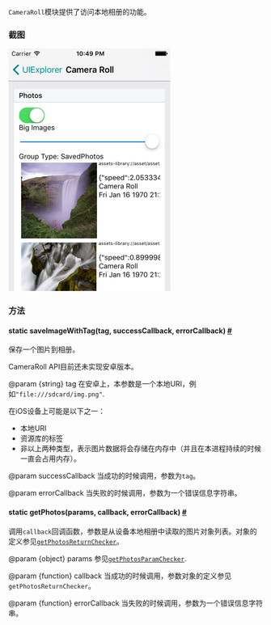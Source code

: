 `CameraRoll`模块提供了访问本地相册的功能。

### 截图
![cameraroll](../img/api/cameraroll.png)

### 方法

<div class="props">
	<div class="prop">
		<h4 class="propTitle"><a class="anchor" name="saveimagewithtag"></a><span class="propType">static </span>saveImageWithTag<span class="propType">(tag, successCallback, errorCallback)</span> <a class="hash-link" href="#saveimagewithtag">#</a></h4>
		<div>
			<p>保存一个图片到相册。</p>
			<p>CameraRoll API目前还未实现安卓版本。</p>
			<p>@param {string} tag 在安卓上，本参数是一个本地URI，例如<code>"file:///sdcard/img.png"</code>.</p>
			<p>在iOS设备上可能是以下之一：</p>
			<ul>
				<li>本地URI</li>
				<li>资源库的标签</li>
				<li>非以上两种类型，表示图片数据将会存储在内存中（并且在本进程持续的时候一直会占用内存）。</li>
			</ul>
			<p>@param successCallback 当成功的时候调用，参数为<code>tag</code>。</p>
			<p>@param errorCallback 当失败的时候调用，参数为一个错误信息字符串。</p>
		</div>
	</div>
	<div class="prop">
		<h4 class="propTitle"><a class="anchor" name="getphotos"></a><span class="propType">static </span>getPhotos<span class="propType">(params, callback, errorCallback)</span> <a class="hash-link" href="#getphotos">#</a></h4>
		<div>
			<p> 调用<code>callback</code>回调函数，参数是从设备本地相册中读取的图片对象列表。对象的定义参见<a href="https://github.com/facebook/react-native/blob/master/Libraries/CameraRoll/CameraRoll.js#L84" target="_blank"><code>getPhotosReturnChecker</code></a>。</p>
			<p> @param {object} params 参见<a href="https://github.com/facebook/react-native/blob/master/Libraries/CameraRoll/CameraRoll.js#L46" target="_blank"><code>getPhotosParamChecker</code></a>. </p>
			<p> @param {function} callback 当成功的时候调用，参数对象的定义参见<code>getPhotosReturnChecker</code>。</p>
			<p> @param {function} errorCallback 当失败的时候调用，参数为一个错误信息字符串。</p>
		</div>
	</div>
</div>